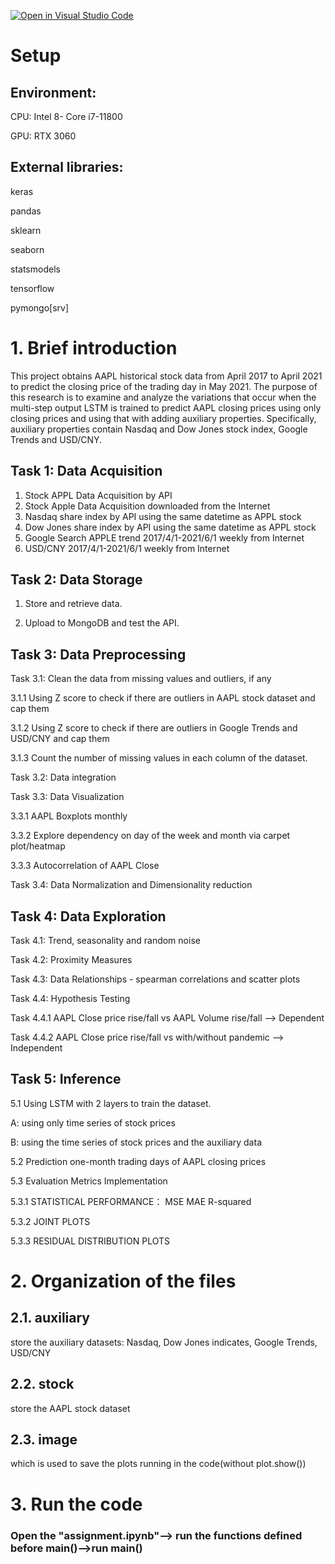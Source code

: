 [![Open in Visual Studio Code](https://classroom.github.com/assets/open-in-vscode-f059dc9a6f8d3a56e377f745f24479a46679e63a5d9fe6f495e02850cd0d8118.svg)](https://classroom.github.com/online_ide?assignment_repo_id=6534887&assignment_repo_type=AssignmentRepo)
# Setup

## Environment: 

CPU: Intel 8- Core i7-11800

GPU: RTX 3060

## External libraries:

keras

pandas

sklearn

seaborn

statsmodels

tensorflow

pymongo[srv]

# 1. Brief introduction

This project obtains AAPL historical stock data from April 2017 to April 2021 to predict the closing price of the trading day in May 2021. The purpose of this research is to examine and analyze the variations that occur when the multi-step output LSTM is trained to predict AAPL closing prices using only closing prices and using that with adding auxiliary properties. Specifically, auxiliary properties contain Nasdaq and Dow Jones stock index, Google Trends and USD/CNY. 

## Task 1: Data Acquisition

1. Stock APPL Data Acquisition by API
2. Stock Apple Data Acquisition downloaded from the Internet
3. Nasdaq share index by API using the same datetime as APPL stock
4. Dow Jones share index by API using the same datetime as APPL stock
5. Google Search APPLE trend 2017/4/1-2021/6/1 weekly from Internet
6. USD/CNY 2017/4/1-2021/6/1 weekly from Internet

## Task 2: Data Storage

1. Store and retrieve data.

2. Upload to MongoDB and test the API.

## Task 3: Data Preprocessing

Task 3.1: Clean the data from missing values and outliers, if any

3.1.1 Using Z score to check if there are outliers in AAPL stock dataset and cap them

3.1.2 Using Z score to check if there are outliers in Google Trends and USD/CNY and cap them

3.1.3 Count the number of missing values in each column of the dataset.

Task 3.2: Data integration

Task 3.3: Data Visualization

3.3.1 AAPL Boxplots monthly

3.3.2 Explore dependency on day of the week and month via carpet plot/heatmap

3.3.3 Autocorrelation of AAPL Close

Task 3.4: Data Normalization and Dimensionality reduction

## Task 4: Data Exploration

Task 4.1: Trend, seasonality and random noise

Task 4.2: Proximity Measures

Task 4.3: Data Relationships - spearman correlations and scatter plots

Task 4.4: Hypothesis Testing

Task 4.4.1 AAPL Close price rise/fall vs AAPL Volume rise/fall --> Dependent

Task 4.4.2 AAPL Close price rise/fall vs with/without pandemic --> Independent

## Task 5: Inference

5.1 Using LSTM with 2 layers to train the dataset.

A: using only time series of stock prices

B: using the time series of stock prices and the auxiliary data

5.2 Prediction one-month trading days of AAPL closing prices

5.3 Evaluation Metrics Implementation

5.3.1 STATISTICAL PERFORMANCE： MSE MAE R-squared

5.3.2 JOINT PLOTS

5.3.3 RESIDUAL DISTRIBUTION PLOTS

# 2. Organization of the files

## 2.1. auxiliary

store the auxiliary datasets: Nasdaq, Dow Jones indicates, Google Trends, USD/CNY

## 2.2. stock

store the AAPL stock dataset

## 2.3. image

which is used to save the plots running in the code(without plot.show())

# 3. Run the code

### Open the "assignment.ipynb"--> run the functions defined before main()-->run main()





















